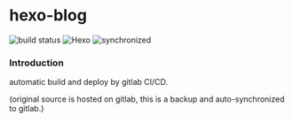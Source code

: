 # hexo-blog

![build status](https://gitlab.com/Akame-moe/akame-moe.gitlab.io/badges/master/pipeline.svg) ![Hexo](https://img.shields.io/badge/hexo-5.0.0-blue.svg) ![synchronized](https://img.shields.io/badge/github-synchronized-brightgreen)

### Introduction

automatic build and deploy by gitlab CI/CD.

(original source is hosted on gitlab, this is a backup and auto-synchronized to gitlab.)
